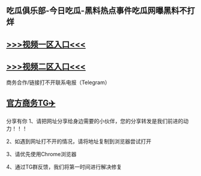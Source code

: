 吃瓜俱乐部-今日吃瓜-黑料热点事件吃瓜网曝黑料不打烊
---
[>>>视频一区入口<<<](https://hei8-h5.github.io/)
----
[>>>视频二区入口<<<](https://hei8-h5.github.io/)
----
商务合作/链接打不开联系电报（Telegram）

[官方商务TG✈️](https://t.me/kan9288/)
---
分享有你
1、请把网址分享给身边需要的小伙伴，您的分享转发是我们前进的动力！！！

2、如遇到网址打不开的情况，请将地址复制到浏览器尝试打开

3、请优先使用Chrome浏览器

4、通过TG群反馈，我们将第一时间进行解决修复

